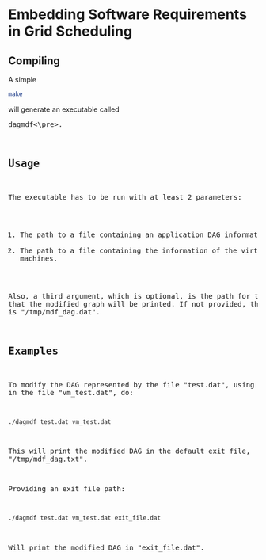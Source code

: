 Embedding Software Requirements in Grid Scheduling
==================================================

Compiling
---------
A simple
```bash
make
```

will generate an executable called <pre>dagmdf<\pre>.

Usage
-----
The executable has to be run with at least 2 parameters:

1.  The path to a file containing an application DAG information;
2.  The path to a file containing the information of the virtual machines.

Also, a third argument, which is optional, is the path for the file
that the modified graph will be printed. If not provided, the file
used is "/tmp/mdf_dag.dat".

Examples
--------
To modify the DAG represented by the file "test.dat", using the VMs in
the file "vm_test.dat", do:

```bash
./dagmdf test.dat vm_test.dat
```

This will print the modified DAG in the default exit file,
"/tmp/mdf_dag.txt".

Providing an exit file path:

```bash
./dagmdf test.dat vm_test.dat exit_file.dat
```

Will print the modified DAG in "exit_file.dat".